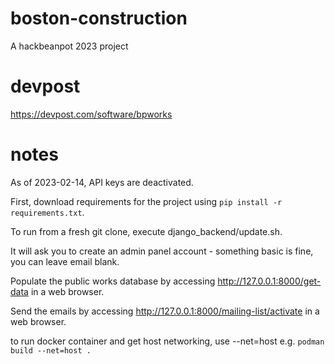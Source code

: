 # boston-construction
A hackbeanpot 2023 project

# devpost
https://devpost.com/software/bpworks

# notes

As of 2023-02-14, API keys are deactivated.

First, download requirements for the project using `pip install -r requirements.txt`.

To run from a fresh git clone, execute django_backend/update.sh.

It will ask you to create an admin panel account - something basic is fine, you can leave email blank.

Populate the public works database by accessing http://127.0.0.1:8000/get-data in a web browser.

Send the emails by accessing http://127.0.0.1:8000/mailing-list/activate in a web browser.

to run docker container and get host networking, use --net=host
e.g. `podman build --net=host .`
